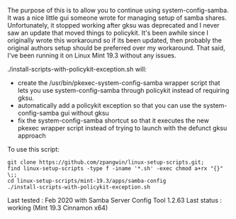 
The purpose of this is to allow you to continue using system-config-samba. It was a nice little gui someone wrote for managing setup of samba shares. Unfortunately, it stopped working after gksu was deprecated and I never saw an update that moved things to policykit. It's been awhile since I originally wrote this workaround so if its been updated, then probably the original authors setup should be preferred over my workaround. That said, I've been running it on Linux Mint 19.3 without any issues.

./install-scripts-with-policykit-exception.sh will:

* create the /usr/bin/pkexec-system-config-samba wrapper script that lets you use system-config-samba through policykit instead of requiring gksu.
* automatically add a policykit exception so that you can use the system-config-samba gui without gksu
* fix the system-config-samba shortcut so that it executes the new pkexec wrapper script instead of trying to launch with the defunct gksu approach

To use this script:

```
git clone https://github.com/zpangwin/linux-setup-scripts.git;
find linux-setup-scripts -type f -iname '*.sh' -exec chmod a+rx "{}" \;;
cd linux-setup-scripts/mint-19.3/apps/samba-config
./install-scripts-with-policykit-exception.sh
```


Last tested : Feb 2020 with Samba Server Config Tool 1.2.63
Last status : working (Mint 19.3 Cinnamon x64)

